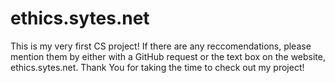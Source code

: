 # ethics.sytes.net

This is my very first CS project! If there are any reccomendations, please mention them
by either with a GitHub request or the text box on the website, ethics.sytes.net. Thank
You for taking the time to check out my project!
